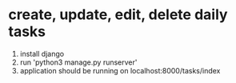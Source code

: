 # create, update, edit, delete daily tasks 

1. install django
2. run 'python3 manage.py runserver'
3. application should be running on localhost:8000/tasks/index
